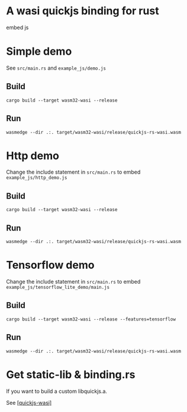 # A wasi quickjs binding for rust
embed js

# Simple demo

See `src/main.rs` and `example_js/demo.js`

## Build

```shell
cargo build --target wasm32-wasi --release
```

## Run

```shell
wasmedge --dir .:. target/wasm32-wasi/release/quickjs-rs-wasi.wasm
```

# Http demo

Change the include statement in `src/main.rs` to embed `example_js/http_demo.js`

## Build

```shell
cargo build --target wasm32-wasi --release
```

## Run

```shell
wasmedge --dir .:. target/wasm32-wasi/release/quickjs-rs-wasi.wasm
```

# Tensorflow demo

Change the include statement in `src/main.rs` to embed `example_js/tensorflow_lite_demo/main.js`

## Build

```shell
cargo build --target wasm32-wasi --release --features=tensorflow
```

## Run

```shell
wasmedge --dir .:. target/wasm32-wasi/release/quickjs-rs-wasi.wasm
```

# Get static-lib & binding.rs
If you want to build a custom libquickjs.a.

See [[quickjs-wasi]](https://github.com/second-state/quickjs-wasi)
